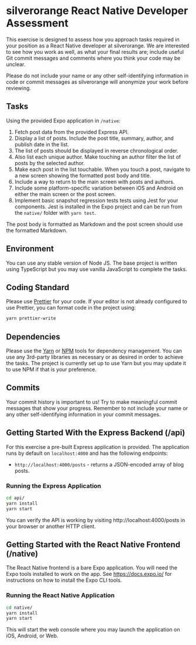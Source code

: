 silverorange React Native Developer Assessment
==============================================

This exercise is designed to assess how you approach tasks required in your
position as a React Native developer at silverorange. We are interested to see
how you work as well, as what your final results are; include useful Git commit
messages and comments where you think your code may be unclear.

Please do not include your name or any other self-identifying information in
code or commit messages as silverorange will anonymize your work before
reviewing.

Tasks
-----
Using the provided Expo application in `/native`:

 1. Fetch post data from the provided Express API.
 2. Display a list of posts. Include the post title, summary, author, and
    publish date in the list.
 3. The list of posts should be displayed in reverse chronological order.
 4. Also list each unique author. Make touching an author filter the list of
    posts by the selected author.
 5. Make each post in the list touchable. When you touch a post, navigate to
    a new screen showing the formatted post body and title.
 6. Include a way to return to the main screen with posts and authors.
 7. Include some platform-specific variation between iOS and Android on either
    the main screen or the post screen.
 8. Implement basic snapshot regression tests tests using Jest for your
    components. Jest is installed in the Expo project and can be run from the
    `native/` folder with `yarn test`.

The post body is formatted as Markdown and the post screen should use the
formatted Markdown.

Environment
-----------
You can use any stable version of Node JS. The base project is written using
TypeScript but you may use vanilla JavaScript to complete the tasks.

Coding Standard
---------------
Please use [Prettier](https://prettier.io/)
for your code. If your editor is not already configured to use Prettier, you can format code
in the project using:
```sh
yarn prettier-write
```

Dependencies
------------
Please use the [Yarn](https://yarnpkg.com/) or
[NPM](https://docs.npmjs.com/cli/npm) tools for dependency
management. You can use any 3rd-party libraries as necessary or as desired in
order to achieve the tasks. The project is currently set up to use Yarn but
you may update it to use NPM if that is your preference.

Commits
-------
Your commit history is important to us! Try to make meaningful commit messages
that show your progress. Remember to not include your name or any other
self-identifying information in your commit messages.

Getting Started With the Express Backend (/api)
-----------------------------------------------
For this exercise a pre-built Express application is provided. The application
runs by default on `localhost:4000` and has the following endpoints:

 - `http://localhost:4000/posts` - returns a JSON-encoded array of blog posts.

### Running the Express Application

```sh
cd api/
yarn install
yarn start
```

You can verify the API is working by visiting http://localhost:4000/posts in
your browser or another HTTP client.

Getting Started with the React Native Frontend (/native)
--------------------------------------------------------
The React Native frontend is a bare Expo application. You will need the Expo
tools installed to work on the app. See https://docs.expo.io/ for instructions
on how to install the Expo CLI tools.

### Running the React Native Application

```sh
cd native/
yarn install
yarn start
```

This will start the web console where you may launch the application on iOS,
Android, or Web.
